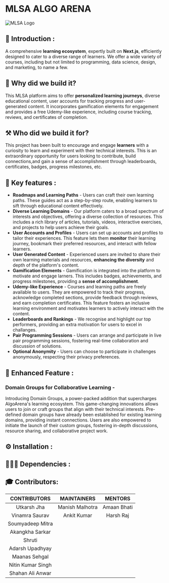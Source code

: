 # MLSA ALGO ARENA
![MLSA Logo](https://github.com/preasha07/MLSA_webdev/assets/150994559/1f3dcf4c-ceb6-442e-8b2c-eb7b68fbb129)
## 📢 Introduction : 

A comprehensive **learning ecosystem**, expertly built on **Next.js**, efficiently designed to cater to a diverse range of learners. We offer a wide variety of courses, including but not limited to programming, data science, design, and marketing, to name a few.

## 🔌 Why did we build it?

This MLSA platform aims to offer **personalized learning journeys**, diverse educational content, user accounts for tracking progress and user-generated content. It incorporates gamification elements for engagement and provides a free Udemy-like experience, including course tracking, reviews, and certificates of completion.

## ⚒️ Who did we build it for? 
This project has been built to encourage and engage **learners** with a curiosity to learn and experiment with their technical interests. This is an extraordinary opportunity for users looking to contribute, build connections,and gain a sense of accomplishment through leaderboards, certificates, badges, progress milestones, etc. 


## 📄 Key features :

+ **Roadmaps and Learning Paths** - Users can craft their own learning paths. These guides act as a step-by-step route, enabling learners to sift through educational content effectively.
+ **Diverse Learning Domains** - Our platform caters to a broad spectrum of interests and objectives, offering a diverse collection of resources. This includes a rich library of articles, tutorials, videos, interactive exercises, and projects to help users achieve their goals.
+ **User Accounts and Profiles** - Users can set up accounts and profiles to tailor their experiences. This feature lets them **monitor** their learning journey, bookmark their preferred resources, and interact with fellow learners.
+ **User Generated Content** - Experienced users are invited to share their own learning materials and resources, **enhancing the diversity** and depth of the platform's content.
+ **Gamification Elements** - Gamification is integrated into the platform to motivate and engage larners. This includes badges, achievements, and progress milestones, providing a **sense of accomplishment**.
+ **Udemy-like Experience** - Courses and learning paths are freely available to users. They are empowered to track their progress, acknowledge completed sections, provide feedback through reviews, and earn completion certificates. This feature fosters an inclusive learning environment and motivates learners to actively interact with the content.
+ **Leaderboards and Rankings** - We recognise and highlight our top performers, providing an extra motivation for users to excel in challanges.
+ **Pair Programming Sessions** - Users can arrange and participate in live pair programming sessions, fostering real-time collaboration and discussion of solutions.
+ **Optional Anonymity** - Users can choose to participate in challenges anonymously, respecting their privacy preferences.

## 🚀 Enhanced Feature :

### Domain Groups for Collaborative Learning -

Introducing Domain Groups, a power-packed addition that supercharges AlgoArena's learning ecosystem. This game-changing innovations allows users to join or craft groups that align with their technical interests. Pre-defined domain groups have already been established for existing learning domains, providing instant connections. Users are also empowered to initiate the launch of their custom groups, fostering in-depth discussions, resource sharing, and collaborative project work.

## ⚙️ Installation :

## 👩🏻‍💻 Dependencies : 

## 🎓 Contributors:

| CONTRIBUTORS | MAINTAINERS | MENTORS |
| :----------: |  :-------:  | :-----: |
| Utkarsh Jha | Manish Malhotra | Amaan Bhati |
| Vinamra Saurav | Ankit Kumar | Harsh Raj |
| Soumyadeep Mitra | | |
| Akangkha Sarkar | | |
| Shruti | | |
| Adarsh Upadhyay | | |
| Maanas Sehgal | | |
| Nitin Kumar Singh | | |
|Shahan Ali Anwar | | |
